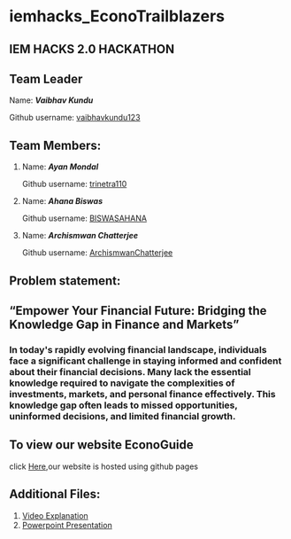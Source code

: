 # iemhacks_EconoTrailblazers
## IEM HACKS 2.0 HACKATHON


## Team Leader 

Name: **_Vaibhav Kundu_**

  Github username: [vaibhavkundu123](https://github.com/vaibhavkundu123)

## Team Members:
1. Name: **_Ayan Mondal_**
   
   Github username: [trinetra110](https://github.com/trinetra110)
2. Name: **_Ahana Biswas_**

   Github username: [BISWASAHANA](https://github.com/BISWASAHANA)
3. Name: **_Archismwan Chatterjee_**

   Github username: [ArchismwanChatterjee](https://github.com/ArchismwanChatterjee)

## Problem statement: 

<h2>“Empower Your Financial Future: Bridging the Knowledge Gap in Finance and Markets”</h2>
<p><h3>
In today's rapidly evolving financial landscape, individuals face a significant challenge in staying informed and confident about their financial decisions. Many lack the essential knowledge required to navigate the complexities of investments, markets, and personal finance effectively. This knowledge gap often leads to missed opportunities, uninformed decisions, and limited financial growth.
</h3></p>

## To view our website EconoGuide 
click [Here](https://vaibhavkundu123.github.io/iemhacks_EconoTrailblazers/),our website is hosted using github pages

## Additional Files:

1) [Video Explanation](https://drive.google.com/file/d/13XXP4cOVVly7HMeXtuEItDyXMziLyOHY/view?usp=sharing)
2) [Powerpoint Presentation](https://docs.google.com/presentation/d/1f_G3sl2KljCYNbtgLZcOiD2Fwp5dmKpE/edit?usp=sharing&ouid=115309746847652518713&rtpof=true&sd=true)
